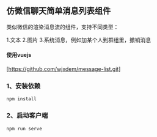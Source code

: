 ## 仿微信聊天简单消息列表组件

类似微信的渲染消息流的组件，支持不同类型：

1.文本 
2.图片 
3.系统消息，例如加某个人到群组里，撤销消息 

#### 使用vuejs

[https://github.com/wjxdem/message-list.git]

### 1、安装依赖
```
npm install
```

### 2、启动客户端
```
npm run serve
```
